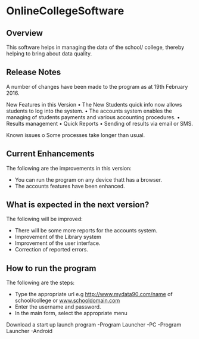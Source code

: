 # OnlineCollegeSoftware
Overview
-
This software helps in managing the data of the school/ college, thereby helping to bring about data quality.
 
Release Notes
-
A number of changes have been made to the program as at 19th February 2016.

New Features in this Version
•	The New Students quick info now allows students to log into the system.
•	The accounts system enables the managing of students payments and various accounting procedures.
•	Results management
•	Quick Reports
•	Sending of results via email or SMS.

Known issues
o	Some processes take longer than usual.

Current Enhancements
-
The following are the improvements in this version:
- You can run the program on any device thatt has a browser.
- The accounts features have been enhanced.


What is expected in the next version?
-
The following will be improved:
- There will be some more reports for the accounts system.
- Improvement of the Library system
- Improvement of the user interface.
- Correction of reported errors.

How to run the program
-
The following are the steps:
- Type the appropriate url e.g http://www.mydata90.com/name of school/college or www.schooldomain.com
- Enter the username and password.
-  In the main form, select the appropriate menu

Download a start up launch program
-Program Launcher -PC 
-Program Launcher -Android 

